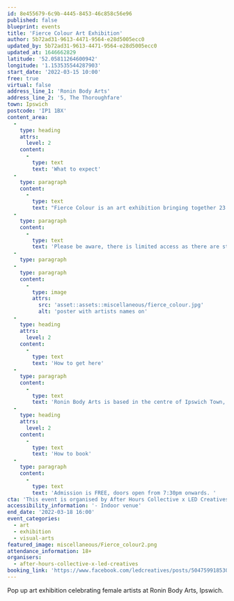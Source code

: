 ```yaml
---
id: 8e455679-6c9b-4445-8453-46c858c56e96
published: false
blueprint: events
title: 'Fierce Colour Art Exhibition'
author: 5b72ad31-9613-4471-9564-e28d5005ecc0
updated_by: 5b72ad31-9613-4471-9564-e28d5005ecc0
updated_at: 1646662829
latitude: '52.05811264600942'
longitude: '1.153535544287903'
start_date: '2022-03-15 10:00'
free: true
virtual: false
address_line_1: 'Ronin Body Arts'
address_line_2: '5, The Thoroughfare'
town: Ipswich
postcode: 'IP1 1BX'
content_area:
  -
    type: heading
    attrs:
      level: 2
    content:
      -
        type: text
        text: 'What to expect'
  -
    type: paragraph
    content:
      -
        type: text
        text: "Fierce Colour is an art exhibition bringing together 23 local female artists' work. The temporary exhibition at Ronin Body Arts will be available to view from Tuesday 15th to Friday 18th March during the day. Please see below for the list of artists taking part."
  -
    type: paragraph
    content:
      -
        type: text
        text: 'Please be aware, there is limited access as there are steps in the space. '
  -
    type: paragraph
  -
    type: paragraph
    content:
      -
        type: image
        attrs:
          src: 'asset::assets::miscellaneous/fierce_colour.jpg'
          alt: 'poster with artists names on'
  -
    type: heading
    attrs:
      level: 2
    content:
      -
        type: text
        text: 'How to get here'
  -
    type: paragraph
    content:
      -
        type: text
        text: 'Ronin Body Arts is based in the centre of Ipswich Town, on the edge of the town square. Rail and bus routes are easily accessible nearby. '
  -
    type: heading
    attrs:
      level: 2
    content:
      -
        type: text
        text: 'How to book'
  -
    type: paragraph
    content:
      -
        type: text
        text: 'Admission is FREE, doors open from 7:30pm onwards. '
cta: 'This event is organised by After Hours Collective x LED Creatives'
accessibility_information: '- Indoor venue'
end_date: '2022-03-18 16:00'
event_categories:
  - art
  - exhibition
  - visual-arts
featured_image: miscellaneous/Fierce_colour2.png
attendance_information: 18+
organisers:
  - after-hours-collective-x-led-creatives
booking_link: 'https://www.facebook.com/ledcreatives/posts/5047599185305119'
---
```

Pop up art exhibition celebrating female artists at Ronin Body Arts, Ipswich.